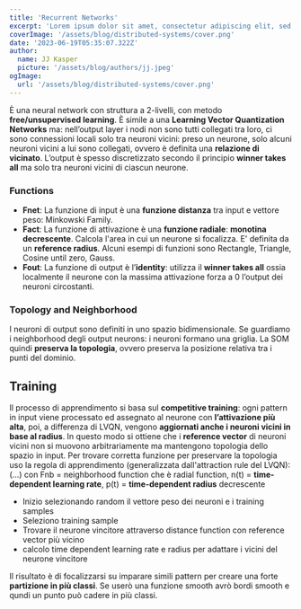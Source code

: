 ```yaml
---
title: 'Recurrent Networks'
excerpt: 'Lorem ipsum dolor sit amet, consectetur adipiscing elit, sed do eiusmod tempor incididunt ut labore et dolore magna aliqua. Praesent elementum facilisis leo vel fringilla est ullamcorper eget. At imperdiet dui accumsan sit amet nulla facilities morbi tempus.'
coverImage: '/assets/blog/distributed-systems/cover.png'
date: '2023-06-19T05:35:07.322Z'
author:
  name: JJ Kasper
  picture: '/assets/blog/authors/jj.jpeg'
ogImage:
  url: '/assets/blog/distributed-systems/cover.png'
---
```


È una neural network con struttura a 2-livelli, con metodo **free/unsupervised learning**.
È simile a una **Learning Vector Quantization Networks** ma: nell’output layer i nodi non sono tutti collegati tra loro, ci sono connessioni locali solo tra neuroni vicini: preso un neurone, solo alcuni neuroni vicini a lui sono collegati, ovvero è definita una **relazione di vicinato**. L’output è spesso discretizzato secondo il principio **winner takes all** ma solo tra neuroni vicini di ciascun neurone.

### Functions
- **Fnet**: La funzione di input è una **funzione distanza** tra input e vettore peso: Minkowski Family.
- **Fact**: La funzione di attivazione è una **funzione radiale**: **monotina decrescente**. Calcola l'area in cui un neurone si focalizza. E' definita da un **reference radius**. Alcuni esempi di funzioni sono Rectangle, Triangle, Cosine until zero, Gauss.
- **Fout**: La funzione di output è l’**identity**: utilizza il **winner takes all** ossia localmente il neurone con la massima attivazione forza a 0 l’output dei neuroni circostanti.

### Topology and Neighborhood
I neuroni di output sono definiti in uno spazio bidimensionale. Se guardiamo i neighborhood degli output neurons: i neuroni formano una griglia. La SOM quindi **preserva la topologia**, ovvero preserva la posizione relativa tra i punti del dominio. 

## Training
Il processo di apprendimento si basa sul **competitive training**: ogni pattern in input viene processato ed assegnato al neurone con **l’attivazione più alta**, poi, a differenza di LVQN, vengono **aggiornati anche i neuroni vicini in base al radius**. In questo modo si ottiene che i **reference vector** di neuroni vicini non si muovono arbitrariamente ma mantengono topologia dello spazio in input. Per trovare corretta funzione per preservare la topologia uso la regola di apprendimento (generalizzata dall'attraction rule del LVQN): (...) con Fnb = neighborhood function che è radial function, n(t) = **time-dependent learning rate**, p(t) = **time-dependent radius** decrescente


- Inizio selezionando random il vettore peso dei neuroni e i training samples
- Seleziono training sample
- Trovare il neurone vincitore attraverso distance function con reference vector più vicino
- calcolo time dependent learning rate e radius per adattare i vicini del neurone vincitore

Il risultato è di focalizzarsi su imparare simili pattern per creare una forte **partizione in più classi**. Se userò una funzione smooth avrò bordi smooth e qundi un punto può cadere in più classi.

